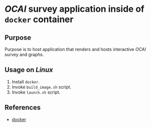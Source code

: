 # *OCAI* survey application inside of `docker` container

## Purpose

Purpose is to host application that renders and hosts interactive *OCAI* survey and graphs.

## Usage on *Linux* 

1. Install `docker`.
2. Invoke `build_image.sh` script.
3. Invoke `launch.sh` script.

## References

- [docker](https://www.docker.com)
